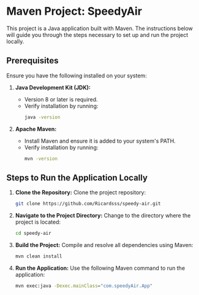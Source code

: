 # Maven Project: SpeedyAir

This project is a Java application built with Maven. The instructions below will guide you through the steps necessary to set up and run the project locally.

## Prerequisites

Ensure you have the following installed on your system:

1. **Java Development Kit (JDK):**

   - Version 8 or later is required.
   - Verify installation by running:
     ```bash
     java -version
     ```

2. **Apache Maven:**
   - Install Maven and ensure it is added to your system's PATH.
   - Verify installation by running:
     ```bash
     mvn -version
     ```

## Steps to Run the Application Locally

1. **Clone the Repository:**
   Clone the project repository:

   ```bash
   git clone https://github.com/Ricardsss/speedy-air.git
   ```

2. **Navigate to the Project Directory:**
   Change to the directory where the project is located:

   ```bash
   cd speedy-air
   ```

3. **Build the Project:**
   Compile and resolve all dependencies using Maven:

   ```bash
   mvn clean install
   ```

4. **Run the Application:**
   Use the following Maven command to run the application:
   ```bash
   mvn exec:java -Dexec.mainClass="com.speedyAir.App"
   ```
